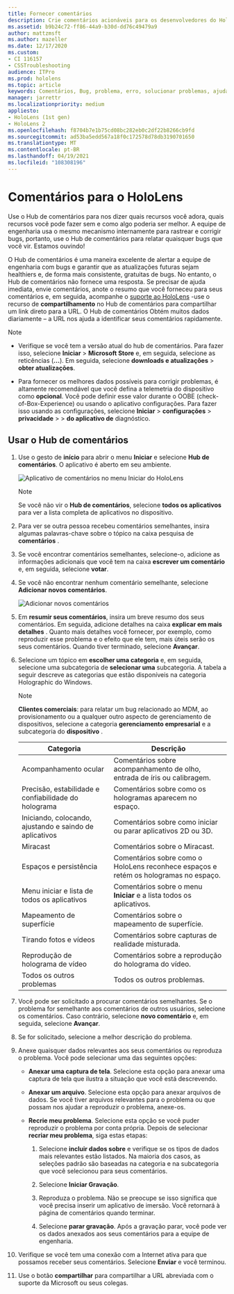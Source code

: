 ```yaml
---
title: Fornecer comentários
description: Crie comentários acionáveis para os desenvolvedores do HoloLens e do Windows Mixed Reality usando o Hub de comentários.
ms.assetid: b9b24c72-ff86-44a9-b30d-dd76c49479a9
author: mattzmsft
ms.author: mazeller
ms.date: 12/17/2020
ms.custom:
- CI 116157
- CSSTroubleshooting
audience: ITPro
ms.prod: hololens
ms.topic: article
keywords: Comentários, Bug, problema, erro, solucionar problemas, ajuda
manager: jarrettr
ms.localizationpriority: medium
appliesto:
- HoloLens (1st gen)
- HoloLens 2
ms.openlocfilehash: f8704b7e1b75cd08bc282eb0c2df22b8266cb9fd
ms.sourcegitcommit: ad53ba5edd567a18f0c172578d78db3190701650
ms.translationtype: MT
ms.contentlocale: pt-BR
ms.lasthandoff: 04/19/2021
ms.locfileid: "108308196"
---
```

# <a name="feedback-for-hololens"></a>Comentários para o HoloLens

Use o Hub de comentários para nos dizer quais recursos você adora, quais recursos você pode fazer sem e como algo poderia ser melhor. A equipe de engenharia usa o mesmo mecanismo internamente para rastrear e corrigir bugs, portanto, use o Hub de comentários para relatar quaisquer bugs que você vir. Estamos ouvindo!

O Hub de comentários é uma maneira excelente de alertar a equipe de engenharia com bugs e garantir que as atualizações futuras sejam healthiers e, de forma mais consistente, gratuitas de bugs. No entanto, o Hub de comentários não fornece uma resposta. Se precisar de ajuda imediata, envie comentários, anote o resumo que você forneceu para seus comentários e, em seguida, acompanhe o [suporte ao HoloLens](https://support.microsoft.com/supportforbusiness/productselection?sapid=e9391227-fa6d-927b-0fff-f96288631b8f) -use o recurso de **compartilhamento** no Hub de comentários para compartilhar um link direto para a URL. O Hub de comentários Obtém muitos dados diariamente – a URL nos ajuda a identificar seus comentários rapidamente.

> [!NOTE]  
>  
> - Verifique se você tem a versão atual do hub de comentários. Para fazer isso, selecione **Iniciar**  >  **Microsoft Store** e, em seguida, selecione as reticências (**...**). Em seguida, selecione **downloads e atualizações**  >  **obter atualizações**.  
>  
> - Para fornecer os melhores dados possíveis para corrigir problemas, é altamente recomendável que você defina a telemetria do dispositivo como **opcional**. Você pode definir esse valor durante o OOBE (check-of-Box-Experience) ou usando o aplicativo configurações. Para fazer isso usando as configurações, selecione **Iniciar**  >  **configurações**  >  **privacidade**  >    >  **do aplicativo de** diagnóstico.

## <a name="use-the-feedback-hub"></a>Usar o Hub de comentários

1. Use o gesto de **início** para abrir o menu **Iniciar** e selecione **Hub de comentários**. O aplicativo é aberto em seu ambiente.

   ![Aplicativo de comentários no menu Iniciar do HoloLens](./images/hololens2-feedbackhub-tile.png)
   > [!NOTE]  
   > Se você não vir o **Hub de comentários**, selecione **todos os aplicativos** para ver a lista completa de aplicativos no dispositivo.

1. Para ver se outra pessoa recebeu comentários semelhantes, insira algumas palavras-chave sobre o tópico na caixa pesquisa de **comentários** .
1. Se você encontrar comentários semelhantes, selecione-o, adicione as informações adicionais que você tem na caixa **escrever um comentário** e, em seguida, selecione **votar**.
1. Se você não encontrar nenhum comentário semelhante, selecione **Adicionar novos comentários**.

   ![Adicionar novos comentários](./images/hololens-feedback-1.png)

1. Em **resumir seus comentários**, insira um breve resumo dos seus comentários. Em seguida, adicione detalhes na caixa **explicar em mais detalhes** . Quanto mais detalhes você fornecer, por exemplo, como reproduzir esse problema e o efeito que ele tem, mais úteis serão os seus comentários. Quando tiver terminado, selecione **Avançar**.

1. Selecione um tópico em **escolher uma categoria** e, em seguida, selecione uma subcategoria de **selecionar uma** subcategoria. A tabela a seguir descreve as categorias que estão disponíveis na categoria Holographic do Windows.

   > [!NOTE]  
   > **Clientes comerciais**: para relatar um bug relacionado ao MDM, ao provisionamento ou a qualquer outro aspecto de gerenciamento de dispositivos, selecione a categoria **gerenciamento empresarial** e a subcategoria do **dispositivo** .

   |Categoria |Descrição |
   | --- | --- |
   |Acompanhamento ocular |Comentários sobre acompanhamento de olho, entrada de íris ou calibragem. |
   |Precisão, estabilidade e confiabilidade do holograma |Comentários sobre como os hologramas aparecem no espaço. |
   |Iniciando, colocando, ajustando e saindo de aplicativos |Comentários sobre como iniciar ou parar aplicativos 2D ou 3D. |
   |Miracast |Comentários sobre o Miracast. |
   |Espaços e persistência |Comentários sobre como o HoloLens reconhece espaços e retém os hologramas no espaço. |
   |Menu iniciar e lista de todos os aplicativos |Comentários sobre o menu **Iniciar** e a lista todos os aplicativos. |
   |Mapeamento de superfície |Comentários sobre o mapeamento de superfície. |
   |Tirando fotos e vídeos |Comentários sobre capturas de realidade misturada. |
   |Reprodução de holograma de vídeo |Comentários sobre a reprodução do holograma do vídeo. |
   |Todos os outros problemas |Todos os outros problemas. |

1. Você pode ser solicitado a procurar comentários semelhantes. Se o problema for semelhante aos comentários de outros usuários, selecione os comentários. Caso contrário, selecione **novo comentário** e, em seguida, selecione **Avançar**.

1. Se for solicitado, selecione a melhor descrição do problema.

1. Anexe quaisquer dados relevantes aos seus comentários ou reproduza o problema. Você pode selecionar uma das seguintes opções:

   - **Anexar uma captura de tela**. Selecione esta opção para anexar uma captura de tela que ilustra a situação que você está descrevendo.
   - **Anexar um arquivo**. Selecione esta opção para anexar arquivos de dados. Se você tiver arquivos relevantes para o problema ou que possam nos ajudar a reproduzir o problema, anexe-os.
   - **Recrie meu problema**. Selecione esta opção se você puder reproduzir o problema por conta própria. Depois de selecionar **recriar meu problema**, siga estas etapas:  

     1. Selecione **incluir dados sobre** e verifique se os tipos de dados mais relevantes estão listados. Na maioria dos casos, as seleções padrão são baseadas na categoria e na subcategoria que você selecionou para seus comentários.  
     1. Selecione **Iniciar Gravação**.

     1. Reproduza o problema. Não se preocupe se isso significa que você precisa inserir um aplicativo de imersão. Você retornará à página de comentários quando terminar.
     1. Selecione **parar gravação**. Após a gravação parar, você pode ver os dados anexados aos seus comentários para a equipe de engenharia.

1. Verifique se você tem uma conexão com a Internet ativa para que possamos receber seus comentários. Selecione **Enviar** e você terminou.

1. Use o botão **compartilhar** para compartilhar a URL abreviada com o suporte da Microsoft ou seus colegas.